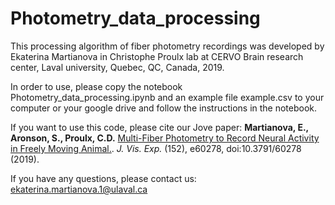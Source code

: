 # Photometry_data_processing

This processing algorithm of fiber photometry recordings was developed by Ekaterina Martianova in Christophe Proulx lab at CERVO Brain research center, Laval university, Quebec, QC, Canada, 2019.

In order to use, please copy the notebook Photometry_data_processing.ipynb and an example file example.csv to your computer or your google drive and follow the instructions in the notebook.

If you want to use this code, please cite our Jove paper: __Martianova, E., Aronson, S., Proulx, C.D.__ [Multi-Fiber Photometry to Record Neural Activity in Freely Moving Animal.](https://www.jove.com/video/60278/multi-fiber-photometry-to-record-neural-activity-freely-moving). _J. Vis. Exp._ (152), e60278, doi:10.3791/60278 (2019).

If you have any questions, please contact us: ekaterina.martianova.1@ulaval.ca
